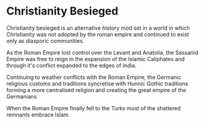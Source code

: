 # Christianity Besieged

Christianity besieged is an alternative history mod set in a world in which Christianity was not adopted by the roman empire and continued to exist only as diasporic communities.

As the Roman Empire lost control over the Levant and Anatolia, the Sassanid Empire was free to reign in the expansion of the Islamic Caliphates and through it's conflict expanded to the edges of India.

Continuing to weather conflicts with the Roman Empire, the Germanic religious customs and traditions syncretise with Hunnic Gothic traditions forming a more centralised religion and creating the great empire of the Germanians

When the Roman Empire finally fell to the Turks most of the shattered remnants embrace Islam.
